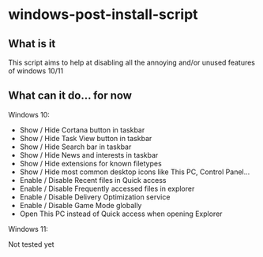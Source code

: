 # windows-post-install-script

## What is it

This script aims to help at disabling all the annoying and/or unused features of windows 10/11

## What can it do... for now

Windows 10:

* Show / Hide Cortana button in taskbar
* Show / Hide Task View button in taskbar
* Show / Hide Search bar in taskbar
* Show / Hide News and interests in taskbar
* Show / Hide extensions for known filetypes
* Show / Hide most common desktop icons like This PC, Control Panel...
* Enable / Disable Recent files in Quick access
* Enable / Disable Frequently accessed files in explorer
* Enable / Disable Delivery Optimization service
* Enable / Disable Game Mode globally
* Open This PC instead of Quick access when opening Explorer

Windows 11:

Not tested yet
